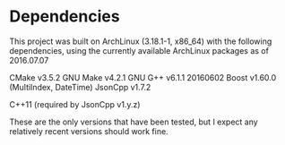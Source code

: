 # Dependencies

This project was built on ArchLinux (3.18.1-1, x86_64) with the following dependencies, using the currently available ArchLinux packages as of 2016.07.07

CMake v3.5.2
GNU Make v4.2.1
GNU G++ v6.1.1 20160602
Boost v1.60.0 (MultiIndex, DateTime)
JsonCpp v1.7.2

C++11 (required by JsonCpp v1.y.z)

These are the only versions that have been tested, but I expect any relatively recent versions should work fine.